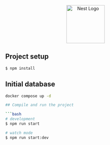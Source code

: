 <p align="center">
  <a href="http://nestjs.com/" target="blank"><img src="https://nestjs.com/img/logo-small.svg" width="120" alt="Nest Logo" /></a>
</p>

## Project setup

```bash
$ npm install
```

## Initial database

```bash
docker compose up -d

## Compile and run the project

```bash
# development
$ npm run start

# watch mode
$ npm run start:dev


